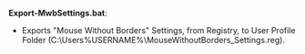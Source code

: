 **Export-MwbSettings.bat**:
- Exports "Mouse Without Borders" Settings, from Registry, to User Profile Folder (C:\Users\%USERNAME%\MouseWithoutBorders_Settings.reg).
